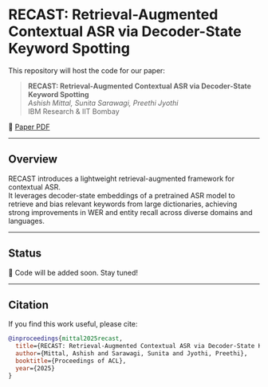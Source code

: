 # RECAST: Retrieval-Augmented Contextual ASR via Decoder-State Keyword Spotting

This repository will host the code for our paper:

> **RECAST: Retrieval-Augmented Contextual ASR via Decoder-State Keyword Spotting**  
> *Ashish Mittal, Sunita Sarawagi, Preethi Jyothi*  
> IBM Research & IIT Bombay  

📄 [Paper PDF](RECAST.pdf)

---

## Overview
RECAST introduces a lightweight retrieval-augmented framework for contextual ASR.  
It leverages decoder-state embeddings of a pretrained ASR model to retrieve and bias relevant keywords from large dictionaries, achieving strong improvements in WER and entity recall across diverse domains and languages.

---

## Status
🚧 Code will be added soon. Stay tuned!  

---

## Citation
If you find this work useful, please cite:

```bibtex
@inproceedings{mittal2025recast,
  title={RECAST: Retrieval-Augmented Contextual ASR via Decoder-State Keyword Spotting},
  author={Mittal, Ashish and Sarawagi, Sunita and Jyothi, Preethi},
  booktitle={Proceedings of ACL},
  year={2025}
}
